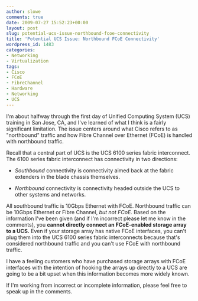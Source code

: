 ```yaml
---
author: slowe
comments: true
date: 2009-07-27 15:52:23+00:00
layout: post
slug: potential-ucs-issue-northbound-fcoe-connectivity
title: 'Potential UCS Issue: Northbound FCoE Connectivity'
wordpress_id: 1483
categories:
- Networking
- Virtualization
tags:
- Cisco
- FCoE
- FibreChannel
- Hardware
- Networking
- UCS
---
```


I'm about halfway through the first day of Unified Computing System (UCS) training in San Jose, CA, and I've learned of what I think is a fairly significant limitation. The issue centers around what Cisco refers to as "northbound" traffic and how Fibre Channel over Ethernet (FCoE) is handled with northbound traffic.

Recall that a central part of UCS is the UCS 6100 series fabric interconnect. The 6100 series fabric interconnect has connectivity in two directions:

* _Southbound_ connectivity is connectivity aimed back at the fabric extenders in the blade chassis themselves.

* _Northbound_ connectivity is connectivity headed outside the UCS to other systems and networks.

All southbound traffic is 10Gbps Ethernet with FCoE. Northbound traffic can be 10Gbps Ethernet or Fibre Channel, _but not FCoE._ Based on the information I've been given (and if I'm incorrect please let me know in the comments), you **cannot directly connect an FCoE-enabled storage array to a UCS.** Even if your storage array has native FCoE interfaces, you can't plug them into the UCS 6100 series fabric interconnects because that's considered northbound traffic and you can't use FCoE with northbound traffic.

I have a feeling customers who have purchased storage arrays with FCoE interfaces with the intention of hooking the arrays up directly to a UCS are going to be a bit upset when this information becomes more widely known.

If I'm working from incorrect or incomplete information, please feel free to speak up in the comments.
